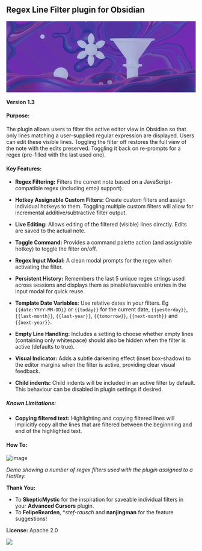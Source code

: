 ## Regex Line Filter plugin for Obsidian
![image](/images/logo_15.png)


**Version 1.3**

#### Purpose:
The plugin allows users to filter the active editor view in Obsidian so that only lines matching a user-supplied regular expression are displayed. Users can edit these visible lines. Toggling the filter off restores the full view of the note with the edits preserved. Toggling it back on re-prompts for a regex (pre-filled with the last used one).

#### Key Features:

- **Regex Filtering:** Filters the current note based on a JavaScript-compatible regex (including emoji support).

- **Hotkey Assignable Custom Filters:** Create custom filters and assign individual hotkeys to them. Toggling multiple custom filters will allow for incremental additive/subtractive filter output.
    
- **Live Editing:** Allows editing of the filtered (visible) lines directly. Edits are saved to the actual note.
    
- **Toggle Command:** Provides a command palette action (and assignable hotkey) to toggle the filter on/off.
    
- **Regex Input Modal:** A clean modal prompts for the regex when activating the filter.
    
- **Persistent History:** Remembers the last 5 unique regex strings used across sessions and displays them as pinable/saveable entries in the input modal for quick reuse.

- **Template Date Variables**: Use relative dates in your filters. Eg `{{date:YYYY-MM-DD}}` or `{{today}}` for the current date, `{{yesterday}}`, `{{last-month}}`, `{{last-year}}`, `{{tomorrow}}`, `{{next-month}}` and `{{next-year}}`.
    
- **Empty Line Handling:** Includes a setting to choose whether empty lines (containing only whitespace) should also be hidden when the filter is active (defaults to true).
    
- **Visual Indicator:** Adds a subtle darkening effect (inset box-shadow) to the editor margins when the filter is active, providing clear visual feedback.

- **Child indents:** Child indents will be included in an active filter by default. This behaviour can be disabled in plugin settings if desired.

##### Known Limitations:

- **Copying filtered text:** Highlighting and copying filtered lines will implicitly copy all the lines that are filtered between the beginnning and end of the highlighted text.

#### How To:
![image](/images/regex-line-filter.gif)

*Demo showing a number of regex filters used with the plugin assigned to a HotKey.*


**Thank You:**
- To **SkepticMystic** for the inspiration for saveable individual filters in your **Advanced Cursors** plugin.
- To **FelipeRearden**, **stef-rausch* and **nanjingman** for the feature suggestions!

**License:**
Apache 2.0

<a href="https://www.buymeacoffee.com/64mm4kn1f3"><img src="https://img.buymeacoffee.com/button-api/?text=Buy me a coffee&emoji=☕&slug=64mm4kn1f3&button_colour=3f2f8e&font_colour=3f2f8e&font_family=Cookie&outline_colour=000000&coffee_colour=FFDD00" /></a>